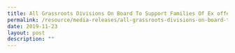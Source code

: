 ```yaml
---
title: All Grassroots Divisions On Board To Support Families Of Ex offenders
permalink: /resource/media-releases/all-grassroots-divisions-on-board-to-support-families-of-ex-offenders
date: 2019-11-23
layout: post
description: ""
---
```


